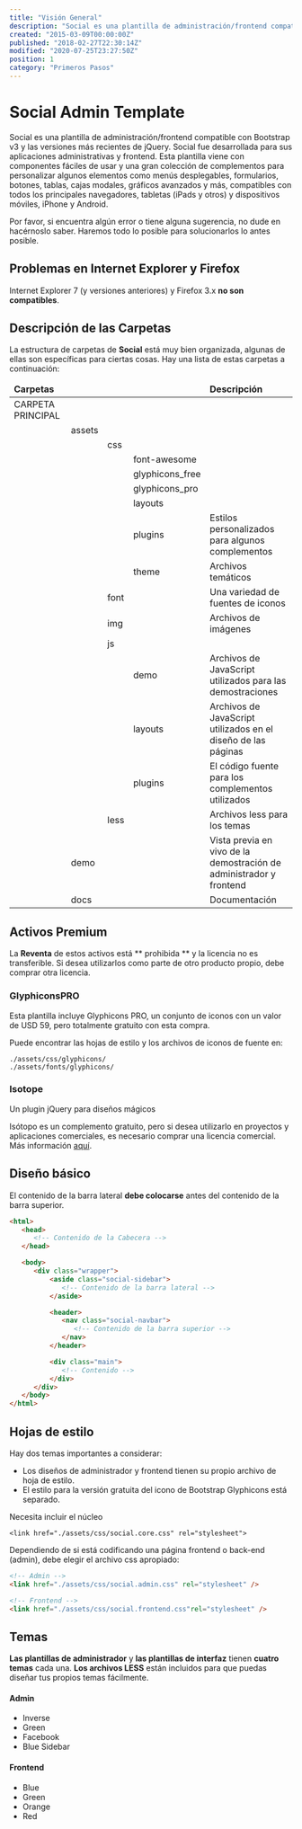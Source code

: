 ```yaml
---
title: "Visión General"
description: "Social es una plantilla de administración/frontend compatible con Bootstrap v3 y las versiones más recientes de jQuery, desarrollada para sus aplicaciones administrativas y frontend."
created: "2015-03-09T00:00:00Z"
published: "2018-02-27T22:30:14Z"
modified: "2020-07-25T23:27:50Z"
position: 1
category: "Primeros Pasos"
---
```


<docs-social-warning></docs-social-warning>

# Social Admin Template

Social es una plantilla de administración/frontend compatible con Bootstrap v3 y las versiones más recientes de jQuery. Social fue desarrollada para sus aplicaciones administrativas y frontend. Esta plantilla viene con componentes fáciles de usar y una gran colección de complementos para personalizar algunos elementos como menús desplegables, formularios, botones, tablas, cajas modales, gráficos avanzados y más, compatibles con todos los principales navegadores, tabletas (iPads y otros) y dispositivos móviles, iPhone y Android.

Por favor, si encuentra algún error o tiene alguna sugerencia, no dude en hacérnoslo saber. Haremos todo lo posible para solucionarlos lo antes posible.


## Problemas en Internet Explorer y Firefox

Internet Explorer 7 (y versiones anteriores) y Firefox 3.x **no son compatibles**.


## Descripción de las Carpetas

La estructura de carpetas de **Social** está muy bien organizada, algunas de ellas son específicas para ciertas cosas. Hay una lista de estas carpetas a continuación:


<div class="table-responsive">
  <table class="table table-striped table-bordered table-sm">
    <thead class="text-center">
      <tr>
        <td colspan="4"><strong>Carpetas</strong>
        </td>
        <td><strong>Descripción</strong>
        </td>
      </tr>
    </thead>
    <tbody>
      <tr>
        <td>CARPETA PRINCIPAL</td>
        <td>&nbsp;</td>
        <td>&nbsp;</td>
        <td>&nbsp;</td>
        <td>&nbsp;</td>
      </tr>
      <tr>
        <td>&nbsp;</td>
        <td>assets</td>
        <td>&nbsp;</td>
        <td>&nbsp;</td>
        <td>&nbsp;</td>
      </tr>
      <tr>
        <td>&nbsp;</td>
        <td>&nbsp;</td>
        <td>css</td>
        <td>&nbsp;</td>
        <td>&nbsp;</td>
      </tr>
      <tr>
        <td>&nbsp;</td>
        <td>&nbsp;</td>
        <td>&nbsp;</td>
        <td>font-awesome</td>
        <td>&nbsp;</td>
      </tr>
      <tr>
        <td>&nbsp;</td>
        <td>&nbsp;</td>
        <td>&nbsp;</td>
        <td>glyphicons_free</td>
        <td>&nbsp;</td>
      </tr>
      <tr>
        <td>&nbsp;</td>
        <td>&nbsp;</td>
        <td>&nbsp;</td>
        <td>glyphicons_pro</td>
        <td>&nbsp;</td>
      </tr>
      <tr>
        <td>&nbsp;</td>
        <td>&nbsp;</td>
        <td>&nbsp;</td>
        <td>layouts</td>
        <td>&nbsp;</td>
      </tr>
      <tr>
        <td>&nbsp;</td>
        <td>&nbsp;</td>
        <td>&nbsp;</td>
        <td>plugins</td>
        <td>Estilos personalizados para algunos complementos</td>
      </tr>
      <tr>
        <td>&nbsp;</td>
        <td>&nbsp;</td>
        <td>&nbsp;</td>
        <td>theme</td>
        <td>Archivos temáticos</td>
      </tr>
      <tr>
        <td>&nbsp;</td>
        <td>&nbsp;</td>
        <td>font</td>
        <td>&nbsp;</td>
        <td>Una variedad de fuentes de iconos</td>
      </tr>
      <tr>
        <td>&nbsp;</td>
        <td>&nbsp;</td>
        <td>img</td>
        <td>&nbsp;</td>
        <td>Archivos de imágenes</td>
      </tr>
      <tr>
        <td>&nbsp;</td>
        <td>&nbsp;</td>
        <td>js</td>
        <td>&nbsp;</td>
        <td>&nbsp;</td>
      </tr>
      <tr>
        <td>&nbsp;</td>
        <td>&nbsp;</td>
        <td>&nbsp;</td>
        <td>demo</td>
        <td>Archivos de JavaScript utilizados para las demostraciones</td>
      </tr>
      <tr>
        <td>&nbsp;</td>
        <td>&nbsp;</td>
        <td>&nbsp;</td>
        <td>layouts</td>
        <td>Archivos de JavaScript utilizados en el diseño de las páginas</td>
      </tr>
      <tr>
        <td>&nbsp;</td>
        <td>&nbsp;</td>
        <td>&nbsp;</td>
        <td>plugins</td>
        <td>El código fuente para los complementos utilizados</td>
      </tr>
      <tr>
        <td>&nbsp;</td>
        <td>&nbsp;</td>
        <td>less</td>
        <td>&nbsp;</td>
        <td>Archivos less para los temas</td>
      </tr>
      <tr>
        <td>&nbsp;</td>
        <td>demo</td>
        <td>&nbsp;</td>
        <td>&nbsp;</td>
        <td>Vista previa en vivo de la demostración de administrador y frontend</td>
      </tr>
      <tr>
        <td>&nbsp;</td>
        <td>docs</td>
        <td>&nbsp;</td>
        <td>&nbsp;</td>
        <td>Documentación</td>
      </tr>
    </tbody>
  </table>
</div>


## Activos Premium

La **Reventa** de estos activos está ** prohibida ** y la licencia no es transferible. Si desea utilizarlos como parte de otro producto propio, debe comprar otra licencia.

### GlyphiconsPRO

Esta plantilla incluye Glyphicons PRO, un conjunto de iconos con un valor de USD 59, pero totalmente gratuito con esta compra.

Puede encontrar las hojas de estilo y los archivos de iconos de fuente en:

```
./assets/css/glyphicons/
./assets/fonts/glyphicons/
```

### Isotope

Un plugin jQuery para diseños mágicos

Isótopo es un complemento gratuito, pero si desea utilizarlo en proyectos y aplicaciones comerciales, es necesario comprar una licencia comercial. Más información [aquí](https://isotope.metafizzy.co/license.html).


## Diseño básico

El contenido de la barra lateral **debe colocarse** antes del contenido de la barra superior.

```html
<html>
   <head>
      <!-- Contenido de la Cabecera -->
   </head>

   <body>
      <div class="wrapper">
          <aside class="social-sidebar">
             <!-- Contenido de la barra lateral -->
          </aside>

          <header>
             <nav class="social-navbar">
                <!-- Contenido de la barra superior -->
             </nav>
          </header>

          <div class="main">
             <!-- Contenido -->
          </div>
      </div>
   </body>
</html>
```

## Hojas de estilo

Hay dos temas importantes a considerar:

- Los diseños de administrador y frontend tienen su propio archivo de hoja de estilo.
- El estilo para la versión gratuita del icono de Bootstrap Glyphicons está separado.

Necesita incluir el núcleo

`<link href="./assets/css/social.core.css" rel="stylesheet">` 

Dependiendo de si está codificando una página frontend o back-end (admin), debe elegir el archivo css apropiado:

```html
<!-- Admin -->
<link href="./assets/css/social.admin.css" rel="stylesheet" />

<!-- Frontend -->
<link href="./assets/css/social.frontend.css"rel="stylesheet" />
```


## Temas

**Las plantillas de administrador** y **las plantillas de interfaz** tienen **cuatro temas** cada una. **Los archivos LESS** están incluidos para que puedas diseñar tus propios temas fácilmente.

#### Admin

- Inverse
- Green
- Facebook
- Blue Sidebar

#### Frontend

- Blue
- Green
- Orange
- Red
